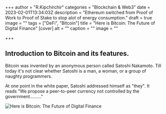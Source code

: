 +++
author = "R.Kipchirchir"
categories = "Blockchain & Web3"
date = 2023-02-01T13:34:03Z
description = "Ethereum switched from Proof of Work to Proof of Stake to stop alot of energy consumption."
draft = true
image = ""
tags = ["DeFi", "Bitcoin"]
title = "Here is Bitcoin: The Future of Digital Finance"
[cover]
alt = ""
caption = ""
image = ""

+++
## Introduction to Bitcoin and its features.

Bitcoin was invented by an anonymous person called Satoshi Nakamoto. Till today it's not clear whether Satoshi is a man, a woman, or a group of naughty programmers.

At one point in the white paper, Satoshi addressed himself as "they". It reads "We propose a peer-to-peer currency not controlled by the government........."

![Here is Bitcoin: The Future of Digital Finance](/uploads/demo.webp "Bitcoin")